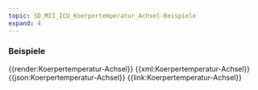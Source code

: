 ```yaml
---
topic: SD_MII_ICU_Koerpertemperatur_Achsel-Beispiele
expand: 4
---
```

### Beispiele


<tabs>
    <tab title="Übersicht">      
        {{render:Koerpertemperatur-Achsel}}
    </tab>
    <tab title="XML">      
        {{xml:Koerpertemperatur-Achsel}}
    </tab>
    <tab title="JSON">
        {{json:Koerpertemperatur-Achsel}}
    </tab>
    <tab title="Link">
        {{link:Koerpertemperatur-Achsel}}
    </tab>
</tabs>
